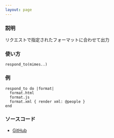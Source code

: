 ```yaml
---
layout: page
---
```


### 説明

リクエストで指定されたフォーマットに合わせて出力

### 使い方

    respond_to(mimes..)

### 例

    respond_to do |format|
      format.html
      format.js
      format.xml { render xml: @people }
    end

### ソースコード

- [GitHub](https://github.com/rails/rails/blob/984c3ef2775781d47efa9f541ce570daa2434a80/actionpack/lib/action_controller/metal/mime_responds.rb#L201)
